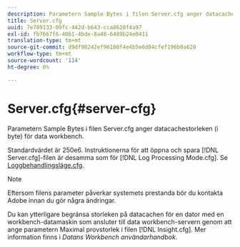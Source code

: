 ```yaml
---
description: Parametern Sample Bytes i filen Server.cfg anger datacachestorleken (i byte) för data workbench.
title: Server.cfg
uuid: 7e789133-09fc-442d-b643-cca8620f4a97
exl-id: fb7667f6-4061-4bde-8a48-6489b24e0411
translation-type: tm+mt
source-git-commit: d9df90242ef96188f4e4b5e6d04cfef196b0a628
workflow-type: tm+mt
source-wordcount: '114'
ht-degree: 0%

---
```


# Server.cfg{#server-cfg}

Parametern Sample Bytes i filen Server.cfg anger datacachestorleken (i byte) för data workbench.

Standardvärdet är 250e6. Instruktionerna för att öppna och spara [!DNL Server.cfg]-filen är desamma som för [!DNL Log Processing Mode.cfg]. Se [Loggbehandlingsläge.cfg](../../../home/c-dataset-const-proc/c-add-config-files/t-log-proc-mode.md#task-e530907cb34f488182afe625e6d9e44a).

>[!NOTE]
>
>Eftersom filens parameter påverkar systemets prestanda bör du kontakta Adobe innan du gör några ändringar.

Du kan ytterligare begränsa storleken på datacachen för en dator med en workbench-datamaskin som ansluter till data workbench-servern genom att ange parametern Maximal provstorlek i filen [!DNL Insight.cfg]. Mer information finns i *Datans Workbench användarhandbok*.
